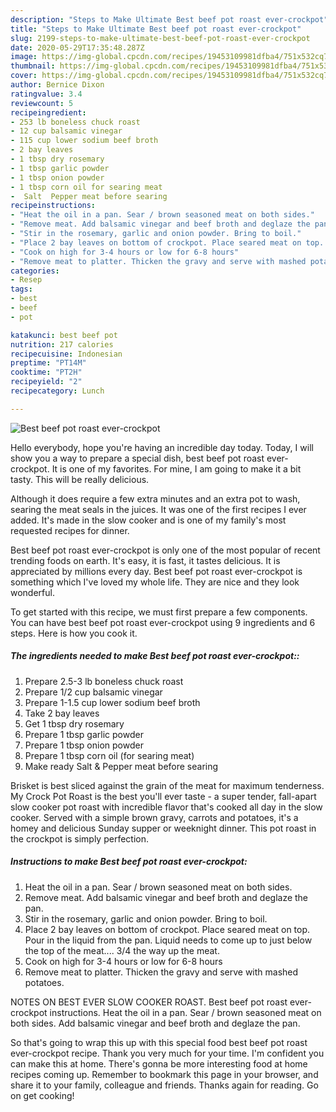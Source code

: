 ```yaml
---
description: "Steps to Make Ultimate Best beef pot roast ever-crockpot"
title: "Steps to Make Ultimate Best beef pot roast ever-crockpot"
slug: 2199-steps-to-make-ultimate-best-beef-pot-roast-ever-crockpot
date: 2020-05-29T17:35:48.287Z
image: https://img-global.cpcdn.com/recipes/19453109981dfba4/751x532cq70/best-beef-pot-roast-ever-crockpot-recipe-main-photo.jpg
thumbnail: https://img-global.cpcdn.com/recipes/19453109981dfba4/751x532cq70/best-beef-pot-roast-ever-crockpot-recipe-main-photo.jpg
cover: https://img-global.cpcdn.com/recipes/19453109981dfba4/751x532cq70/best-beef-pot-roast-ever-crockpot-recipe-main-photo.jpg
author: Bernice Dixon
ratingvalue: 3.4
reviewcount: 5
recipeingredient:
- 253 lb boneless chuck roast
- 12 cup balsamic vinegar
- 115 cup lower sodium beef broth
- 2 bay leaves
- 1 tbsp dry rosemary
- 1 tbsp garlic powder
- 1 tbsp onion powder
- 1 tbsp corn oil for searing meat
-  Salt  Pepper meat before searing
recipeinstructions:
- "Heat the oil in a pan. Sear / brown seasoned meat on both sides."
- "Remove meat. Add balsamic vinegar and beef broth and deglaze the pan."
- "Stir in the rosemary, garlic and onion powder. Bring to boil."
- "Place 2 bay leaves on bottom of crockpot. Place seared meat on top. Pour in the liquid from the pan. Liquid needs to come up to just below the top of the meat.... 3/4 the way up the meat."
- "Cook on high for 3-4 hours or low for 6-8 hours"
- "Remove meat to platter. Thicken the gravy and serve with mashed potatoes."
categories:
- Resep
tags:
- best
- beef
- pot

katakunci: best beef pot
nutrition: 217 calories
recipecuisine: Indonesian
preptime: "PT14M"
cooktime: "PT2H"
recipeyield: "2"
recipecategory: Lunch

---
```



![Best beef pot roast ever-crockpot](https://img-global.cpcdn.com/recipes/19453109981dfba4/751x532cq70/best-beef-pot-roast-ever-crockpot-recipe-main-photo.jpg)

Hello everybody, hope you're having an incredible day today. Today, I will show you a way to prepare a special dish, best beef pot roast ever-crockpot. It is one of my favorites. For mine, I am going to make it a bit tasty. This will be really delicious.

Although it does require a few extra minutes and an extra pot to wash, searing the meat seals in the juices. It was one of the first recipes I ever added. It&#39;s made in the slow cooker and is one of my family&#39;s most requested recipes for dinner.

Best beef pot roast ever-crockpot is only one of the most popular of recent trending foods on earth. It's easy, it is fast, it tastes delicious. It is appreciated by millions every day. Best beef pot roast ever-crockpot is something which I've loved my whole life. They are nice and they look wonderful.


To get started with this recipe, we must first prepare a few components. You can have best beef pot roast ever-crockpot using 9 ingredients and 6 steps. Here is how you cook it.

##### The ingredients needed to make Best beef pot roast ever-crockpot::

1. Prepare 2.5-3 lb boneless chuck roast
1. Prepare 1/2 cup balsamic vinegar
1. Prepare 1-1.5 cup lower sodium beef broth
1. Take 2 bay leaves
1. Get 1 tbsp dry rosemary
1. Prepare 1 tbsp garlic powder
1. Prepare 1 tbsp onion powder
1. Prepare 1 tbsp corn oil (for searing meat)
1. Make ready  Salt &amp; Pepper meat before searing


Brisket is best sliced against the grain of the meat for maximum tenderness. My Crock Pot Roast is the best you&#39;ll ever taste - a super tender, fall-apart slow cooker pot roast with incredible flavor that&#39;s cooked all day in the slow cooker. Served with a simple brown gravy, carrots and potatoes, it&#39;s a homey and delicious Sunday supper or weeknight dinner. This pot roast in the crockpot is simply perfection. 

##### Instructions to make Best beef pot roast ever-crockpot:

1. Heat the oil in a pan. Sear / brown seasoned meat on both sides.
1. Remove meat. Add balsamic vinegar and beef broth and deglaze the pan.
1. Stir in the rosemary, garlic and onion powder. Bring to boil.
1. Place 2 bay leaves on bottom of crockpot. Place seared meat on top. Pour in the liquid from the pan. Liquid needs to come up to just below the top of the meat.... 3/4 the way up the meat.
1. Cook on high for 3-4 hours or low for 6-8 hours
1. Remove meat to platter. Thicken the gravy and serve with mashed potatoes.


NOTES ON BEST EVER SLOW COOKER ROAST. Best beef pot roast ever-crockpot instructions. Heat the oil in a pan. Sear / brown seasoned meat on both sides. Add balsamic vinegar and beef broth and deglaze the pan. 

So that's going to wrap this up with this special food best beef pot roast ever-crockpot recipe. Thank you very much for your time. I'm confident you can make this at home. There's gonna be more interesting food at home recipes coming up. Remember to bookmark this page in your browser, and share it to your family, colleague and friends. Thanks again for reading. Go on get cooking!
